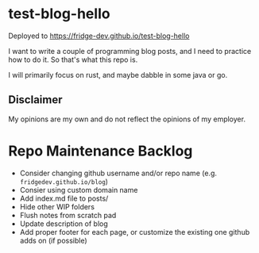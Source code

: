 # test-blog-hello

Deployed to https://fridge-dev.github.io/test-blog-hello

I want to write a couple of programming blog posts, and I need to practice how to do it. So that's what this repo is.

I will primarily focus on rust, and maybe dabble in some java or go.

## Disclaimer

My opinions are my own and do not reflect the opinions of my employer.

# Repo Maintenance Backlog

* Consider changing github username and/or repo name (e.g. `fridgedev.github.io/blog`)
* Consier using custom domain name
* Add index.md file to posts/
* Hide other WIP folders
* Flush notes from scratch pad
* Update description of blog
* Add proper footer for each page, or customize the existing one github adds on (if possible)
